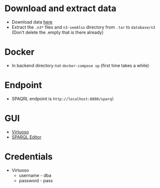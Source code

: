 # Download and extract data

- Download data [here](http://sirismm.si.edu/siris/linkeddata/n3.tar)
- Extract the ```.n3*``` files and ```n3-seeAlso``` directory from ```.tar``` to ```database/n3``` (Don't delete the .empty that is there already)

# Docker

- In backend directory run ```docker-compose up``` (first time takes a while)

# Endpoint

- SPAQRL endpoint is ```http://localhost:8890/sparql```

# GUI

- [Virtuoso](http://localhost:8890)
- [SPARQL Editor](http://localhost:8890/sparql)

# Credentials

- Virtuoso
  - username    -   dba
  - password    -   pass
